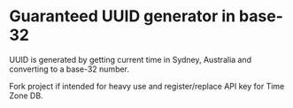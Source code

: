 # Guaranteed UUID generator in base-32
UUID is generated by getting current time in Sydney, Australia and converting to a base-32 number.

Fork project if intended for heavy use and register/replace API key for Time Zone DB.
